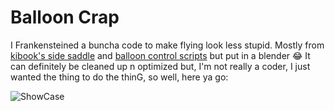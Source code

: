# Balloon Crap
I Frankensteined a buncha code to make flying look less stupid. 
Mostly from [kibook's side saddle](https://github.com/kibook/redm-sidesaddle) and [balloon control scripts](https://github.com/kibook/redm-ballooncontrols) but put in a blender 😂
It can definitely be cleaned up n optimized but, I'm not really a coder, I just wanted the thing to do the thinG, so well, here ya go:

![ShowCase](https://cdn.discordapp.com/attachments/1122818343641038929/1272770292925730828/218_20240812211246_1.png?ex=66bc2f34&is=66baddb4&hm=532a9c9dee2be704e75f6a9eb1716ab5a841ec5788873883db83187635fc22f3&)
